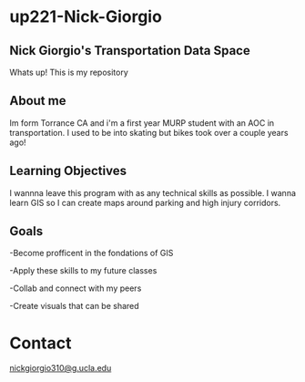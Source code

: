 # up221-Nick-Giorgio
## Nick Giorgio's Transportation Data Space
Whats up! This is my repository
## About me
Im form Torrance CA and i'm a first year MURP student with an AOC in transportation. I used to be into skating but bikes took over a couple years ago! 
## Learning Objectives
I wannna leave this program with as any technical skills as possible. I wanna learn GIS so I can create maps around parking and high injury corridors. 
## Goals
-Become profficent in the fondations of GIS

-Apply these skills to my future classes 

-Collab and connect with my peers

-Create visuals that can be shared

# Contact
nickgiorgio310@g.ucla.edu
